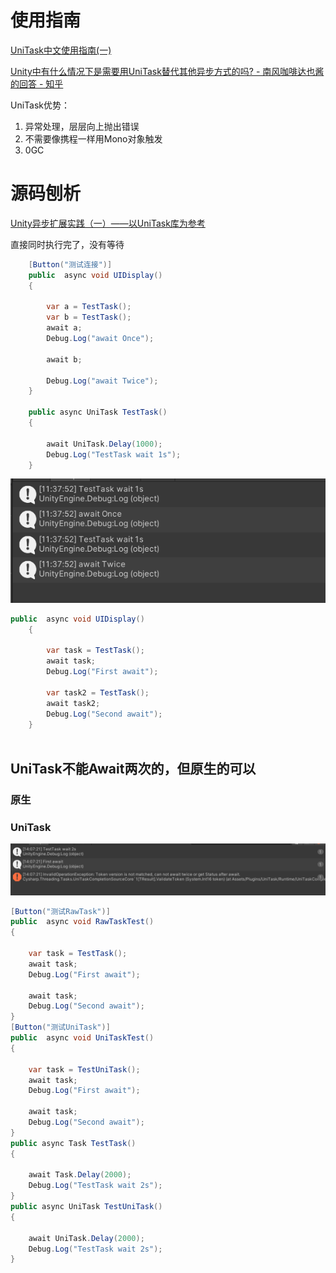 # 使用指南

[UniTask中文使用指南(一)](https://zhuanlan.zhihu.com/p/572670728)



[Unity中有什么情况下是需要用UniTask替代其他异步方式的吗? - 南风咖啡达也酱的回答 - 知乎](https://www.zhihu.com/question/639476510/answer/3361756013)

UniTask优势：

1. 异常处理，层层向上抛出错误
2. 不需要像携程一样用Mono对象触发
3. 0GC



# 源码刨析

[Unity异步扩展实践（一）——以UniTask库为参考](https://summid.icu/index.php/2023/10/01/stasktutorials1/)









直接同时执行完了，没有等待

```csharp
    [Button("测试连接")]
    public  async void UIDisplay()
    {

        var a = TestTask();
        var b = TestTask();
        await a;
        Debug.Log("await Once");

        await b;

        Debug.Log("await Twice");
    }

    public async UniTask TestTask()
    {

        await UniTask.Delay(1000);
        Debug.Log("TestTask wait 1s");
    }
```

![image-20240521113815082](assets/image-20240521113815082.png)



```csharp
public  async void UIDisplay()
    {

        var task = TestTask();
        await task;
        Debug.Log("First await");

        var task2 = TestTask();
        await task2;
        Debug.Log("Second await");
    }
        
```





## UniTask不能Await两次的，但原生的可以

### 原生



### UniTask

![image-20240521140831123](assets/image-20240521140831123.png)

```csharp
[Button("测试RawTask")]
public  async void RawTaskTest()
{

    var task = TestTask();
    await task;
    Debug.Log("First await");

    await task;
    Debug.Log("Second await");
}
[Button("测试UniTask")]
public  async void UniTaskTest()
{

    var task = TestUniTask();
    await task;
    Debug.Log("First await");

    await task;
    Debug.Log("Second await");
}
public async Task TestTask()
{

    await Task.Delay(2000);
    Debug.Log("TestTask wait 2s");
}       
public async UniTask TestUniTask()
{

    await UniTask.Delay(2000);
    Debug.Log("TestTask wait 2s");
}

```

